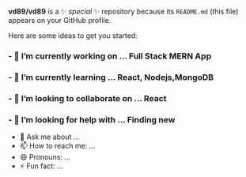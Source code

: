 <!-- ### Hi there 👋 -->


**vd89/vd89** is a ✨ _special_ ✨ repository because its `README.md` (this file) appears on your GitHub profile.

Here are some ideas to get you started:

### - 🔭 I’m currently working on ... Full Stack MERN App
### - 🌱 I’m currently learning ... React, Nodejs,MongoDB
### - 👯 I’m looking to collaborate on ... React 
### - 🤔 I’m looking for help with ... Finding new 
- 💬 Ask me about ...
- 📫 How to reach me: ...
- 😄 Pronouns: ...
- ⚡ Fun fact: ...

